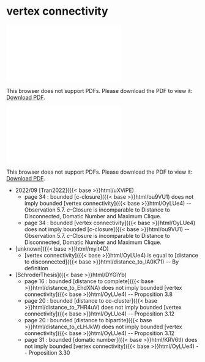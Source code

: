 # vertex connectivity




<object data="../local_OyLUe4.pdf" type="application/pdf" width="100%" height="480px"><embed src="../local_OyLUe4.pdf"><p>This browser does not support PDFs. Please download the PDF to view it: <a href="../local_OyLUe4.pdf">Download PDF</a>.</p></embed></object>


<object data="../inclusions_OyLUe4.pdf" type="application/pdf" width="100%" height="480px"><embed src="../inclusions_OyLUe4.pdf"><p>This browser does not support PDFs. Please download the PDF to view it: <a href="../inclusions_OyLUe4.pdf">Download PDF</a>.</p></embed></object>

* 2022/09 [Tran2022]({{< base >}}html/uXViPE)
    * page 34 : bounded [c-closure]({{< base >}}html/ou9VU1) does not imply bounded [vertex connectivity]({{< base >}}html/OyLUe4) -- Observation 5.7. $c$-Closure is incomparable to Distance to Disconnected, Domatic Number and Maximum Clique.
    * page 34 : bounded [vertex connectivity]({{< base >}}html/OyLUe4) does not imply bounded [c-closure]({{< base >}}html/ou9VU1) -- Observation 5.7. $c$-Closure is incomparable to Distance to Disconnected, Domatic Number and Maximum Clique.
*  [unknown]({{< base >}}html/myit4D)
    * [vertex connectivity]({{< base >}}html/OyLUe4) is equal to [distance to disconnected]({{< base >}}html/distance_to_lA0K71) -- By definition
*  [SchroderThesis]({{< base >}}html/DYGiYb)
    * page 16 : bounded [distance to complete]({{< base >}}html/distance_to_EhdXNA) does not imply bounded [vertex connectivity]({{< base >}}html/OyLUe4) -- Proposition 3.8
    * page 20 : bounded [distance to co-cluster]({{< base >}}html/distance_to_7HR4uV) does not imply bounded [vertex connectivity]({{< base >}}html/OyLUe4) -- Proposition 3.12
    * page 20 : bounded [distance to bipartite]({{< base >}}html/distance_to_cLHJkW) does not imply bounded [vertex connectivity]({{< base >}}html/OyLUe4) -- Proposition 3.12
    * page 31 : bounded [domatic number]({{< base >}}html/KRV6tI) does not imply bounded [vertex connectivity]({{< base >}}html/OyLUe4) -- Proposition 3.30